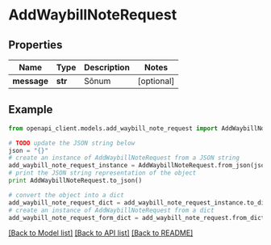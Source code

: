 # AddWaybillNoteRequest


## Properties
Name | Type | Description | Notes
------------ | ------------- | ------------- | -------------
**message** | **str** | Sõnum | [optional] 

## Example

```python
from openapi_client.models.add_waybill_note_request import AddWaybillNoteRequest

# TODO update the JSON string below
json = "{}"
# create an instance of AddWaybillNoteRequest from a JSON string
add_waybill_note_request_instance = AddWaybillNoteRequest.from_json(json)
# print the JSON string representation of the object
print AddWaybillNoteRequest.to_json()

# convert the object into a dict
add_waybill_note_request_dict = add_waybill_note_request_instance.to_dict()
# create an instance of AddWaybillNoteRequest from a dict
add_waybill_note_request_form_dict = add_waybill_note_request.from_dict(add_waybill_note_request_dict)
```
[[Back to Model list]](../README.md#documentation-for-models) [[Back to API list]](../README.md#documentation-for-api-endpoints) [[Back to README]](../README.md)


